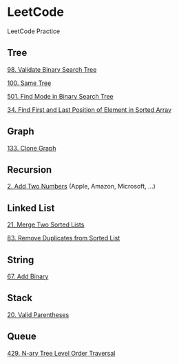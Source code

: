 # LeetCode
LeetCode Practice

## Tree
[98. Validate Binary Search Tree](https://leetcode.com/problems/validate-binary-search-tree/description/)

[100. Same Tree](https://leetcode.com/problems/same-tree/description/)

[501. Find Mode in Binary Search Tree](https://leetcode.com/problems/find-mode-in-binary-search-tree/description/)

[34. Find First and Last Position of Element in Sorted Array](https://leetcode.com/problems/find-first-and-last-position-of-element-in-sorted-array/description/)

## Graph
[133. Clone Graph](https://leetcode.com/problems/clone-graph/)

## Recursion
[2. Add Two Numbers](https://leetcode.com/problems/add-two-numbers/description/) (Apple, Amazon, Microsoft, …)

## Linked List
[21. Merge Two Sorted Lists](https://leetcode.com/problems/merge-two-sorted-lists/)

[83. Remove Duplicates from Sorted List](https://leetcode.com/problems/remove-duplicates-from-sorted-list/description/)

## String
[67. Add Binary](https://leetcode.com/problems/add-binary/description/)

## Stack
[20. Valid Parentheses](https://leetcode.com/problems/valid-parentheses/description/)

## Queue
[429. N-ary Tree Level Order Traversal](https://leetcode.com/problems/n-ary-tree-level-order-traversal/description/)